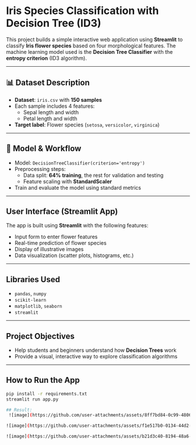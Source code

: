 # Iris Species Classification with Decision Tree (ID3)

This project builds a simple interactive web application using **Streamlit** to classify **Iris flower species** based on four morphological features. The machine learning model used is the **Decision Tree Classifier** with the **entropy criterion** (ID3 algorithm).

---

## 📊 Dataset Description

- **Dataset**: `iris.csv` with **150 samples**
- Each sample includes 4 features:
  - Sepal length and width
  - Petal length and width
- **Target label**: Flower species (`setosa`, `versicolor`, `virginica`)

---

## 🧠 Model & Workflow

- Model: `DecisionTreeClassifier(criterion='entropy')`
- Preprocessing steps:
  - Data split: **64% training**, the rest for validation and testing
  - Feature scaling with **StandardScaler**
- Train and evaluate the model using standard metrics

---

##  User Interface (Streamlit App)

The app is built using **Streamlit** with the following features:

- Input form to enter flower features
- Real-time prediction of flower species
- Display of illustrative images
- Data visualization (scatter plots, histograms, etc.)

---

##  Libraries Used

- `pandas`, `numpy`
- `scikit-learn`
- `matplotlib`, `seaborn`
- `streamlit`

---

##  Project Objectives

- Help students and beginners understand how **Decision Trees** work
- Provide a visual, interactive way to explore classification algorithms

---

## How to Run the App

```bash
pip install -r requirements.txt
streamlit run app.py

## Result:
 ![image](https://github.com/user-attachments/assets/8ff7bd84-0c99-4806-a82b-fb60e48ebb8a)

![image](https://github.com/user-attachments/assets/f1e517b0-0134-44d2-83b0-9cfd5eb24a73)

![image](https://github.com/user-attachments/assets/b21d3c40-8194-48a6-a344-85b288557c5a)



